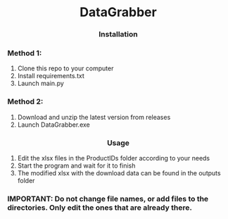 <h1 align='center'>DataGrabber</h1>
<h3 align='center'>Installation</h3>
<h3>Method 1:</h3>
<ol>
  <li>Clone this repo to your computer</li>
  <li>Install requirements.txt</li>
  <li>Launch main.py</li>
</ol>
<h3>Method 2:</h3>
<ol>
  <li>Download and unzip the latest version from releases</li>
  <li>Launch DataGrabber.exe</li>
</ol>
<h3 align='center'>Usage</h3>
<ol>
  <li>Edit the xlsx files in the ProductIDs folder according to your needs</li>
  <li>Start the program and wait for it to finish</li>
  <li>The modified xlsx with the download data can be found in the outputs folder</li>
</ol>
<h3>IMPORTANT: Do not change file names, or add files to the directories. Only edit the ones that are already there.</h3>

